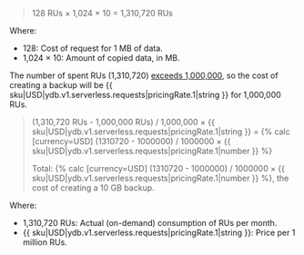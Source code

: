 > 128 RUs × 1,024 × 10 = 1,310,720 RUs

Where:

* 128: Cost of request for 1 MB of data.
* 1,024 × 10: Amount of copied data, in MB.

The number of spent RUs (1,310,720) [exceeds 1,000,000](#prices), so the cost of creating a backup will be {{ sku|USD|ydb.v1.serverless.requests|pricingRate.1|string }} for 1,000,000 RUs.

> (1,310,720 RUs - 1,000,000 RUs) / 1,000,000 × {{ sku|USD|ydb.v1.serverless.requests|pricingRate.1|string }} = {% calc [currency=USD] (1310720 - 1000000) / 1000000 × {{ sku|USD|ydb.v1.serverless.requests|pricingRate.1|number }} %}
>
> Total: {% calc [currency=USD] (1310720 - 1000000) / 1000000 × {{ sku|USD|ydb.v1.serverless.requests|pricingRate.1|number }} %}, the cost of creating a 10 GB backup.

Where:

* 1,310,720 RUs: Actual (on-demand) consumption of RUs per month.
* {{ sku|USD|ydb.v1.serverless.requests|pricingRate.1|string }}: Price per 1 million RUs.